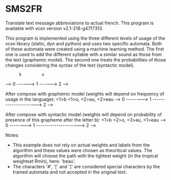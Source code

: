 SMS2FR
======

Translate text message abbreviations to actual french.
This program is available with vcsn version v2.1-218-g47f7313.

This program is implemented using the three different levels of usage of the
vcsn library (static, dyn and python) and uses two specific automata.
Both of these automata were created using a machine learning method.
The first one is used to add the different syllable with a similar sound as
those from the text (graphemic model).
The second one treats the probabilities of those changes considering the syntax
of the text (syntactic model).

          b         o
  --> 0 ------> 1 ------> 2 -->

After compose with graphemic model (weights will depend on frequency of usage
in the language):
          <1>b       <1>o, <2>au, <2>eau
  --> 0 --------> 1 ---------------------> 2 -->

After compose with syntactic model (weights will depend on probability of
presence of this grapheme after the letter b):
          <1>b       <2>o, <3>au, <1>eau
  --> 0 --------> 1 ---------------------> 2 -->

Notes:
  - This example does not rely on actual weights and labels from the
algorithm and these values were chosen as theoritical values.
The algorithm will choose the path with the lightest weight (in the tropical
weightset Rmin), here: 'beau'.
  - The characters '#', '[' and ']' are considered special characters by the
trained automata and not accepted in the original text.
